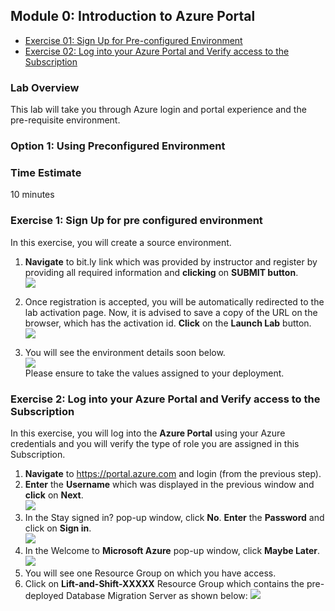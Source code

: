 ## Module 0: Introduction to Azure Portal

   * [Exercise 01: Sign Up for Pre-configured Environment](#exercise-01-sign-up-for-pre-configured-environment)
   * [Exercise 02: Log into your Azure Portal and Verify access to the Subscription](#exercise-02-log-into-your-azure-portal-and-verify-access-to-the-subscription)
 
 ### Lab Overview
This lab will take you through Azure login and portal experience and the pre-requisite environment.

### Option 1: Using Preconfigured Environment

### Time Estimate

10 minutes

### Exercise 1: Sign Up for pre configured environment

In this exercise, you will create a source environment.
1.	**Navigate** to bit.ly link which was provided by instructor and register by providing all required information and **clicking** on **SUBMIT button**.<br/>
<img src="images/reg.jpg"/><br/>

2. Once registration is accepted, you will be automatically redirected to the lab activation page. Now, it is advised to save a copy of the URL on the browser, which has the activation id. **Click** on the **Launch Lab** button.<br/>
<img src="images/launch.jpg"/><br/>

3. You will see the environment details soon below.<br/>
<img src="images/details.jpg"/><br/>
Please ensure to take the values assigned to your deployment.


### Exercise 2: Log into your Azure Portal and Verify access to the Subscription

In this exercise, you will log into the **Azure Portal** using your Azure credentials and you will verify the type of role you are assigned in this Subscription.
1.  **Navigate** to https://portal.azure.com and login (from the previous step).
2.  **Enter** the **Username** which was displayed in the previous window and **click** on **Next**.<br/>
<img src="images/username1.jpg"/><br/>
3.	In the Stay signed in? pop-up window, click **No**. **Enter** the **Password** and click on **Sign in**.<br/>
<img src="images/password1.jpg"/><br/>
4.	In the Welcome to **Microsoft Azure** pop-up window, click **Maybe Later**.
<img src="images/username2.jpg"/><br/>
5. You will see one Resource Group on which you have access. 
6. Click on **Lift-and-Shift-XXXXX** Resource Group which contains the pre-deployed Database Migration Server as shown below:
<img src="images/rg.jpg"/><br/>
